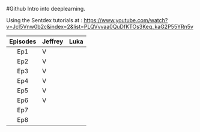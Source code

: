 #Github
Intro into deeplearning.

Using the Sentdex tutorials at : https://www.youtube.com/watch?v=JcI5Vnw0b2c&index=2&list=PLQVvvaa0QuDfKTOs3Keq_kaG2P55YRn5v

| Episodes |  Jeffrey | Luka |
|:--------:|----------|------|
| Ep1      | V        |      |
| Ep2      | V        |      |
| Ep3      | V        |      |
| Ep4      | V        |      |
| Ep5      | V        |      |
| Ep6      | V        |      |
| Ep7      |          |      |
| Ep8      |          |      |
